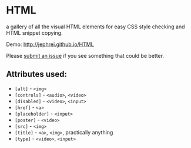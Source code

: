 # HTML

a gallery of all the visual HTML elements for easy CSS style checking and HTML snippet copying.

Demo:
http://jephrei.github.io/HTML

Please [submit an issue](https://github.com/jephrei/HTML/issues) if you see something that could be better.

## Attributes used:

* ``[alt]`` - ``<img>``
* ``[controls]`` - ``<audio>``, ``<video>``
* ``[disabled]`` - ``<video>``, ``<input>``
* ``[href]`` - ``<a>``
* ``[placeholder]`` - ``<input>``
* ``[poster]`` - ``<video>``
* ``[src]`` - ``<img>``
* ``[title]`` - ``<a>``, ``<img>``, practically anything
* ``[type]`` - ``<video>``, ``<input>``
